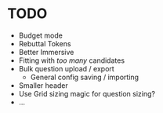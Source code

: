 # TODO

- Budget mode
- Rebuttal Tokens
- Better Immersive
- Fitting with *too many* candidates
- Bulk question upload / export
  - General config saving / importing
- Smaller header
- Use Grid sizing magic for question sizing?
- ...
